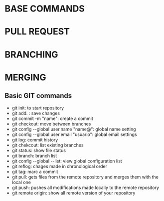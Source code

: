 # BASE COMMANDS

# PULL REQUEST

# BRANCHING

# MERGING

## Basic GIT commands

- git init:  to start repository 
- git add. :  save changes 
- git commit -m "name":  create a commit 
- git checkout: move between branches 
- git config --global user.name "name@":  global name setting 
- git config --global user.email "usuario":  global email settings 
- git log:  commit history 
- git chekcout:  list existing branches 
- git status:  show file status 
- git branch:  branch list 
- git config --global --list:  view global configuration list 
- git reflog:  chages made in chronological order 
- git tag:  marc a commit 
- git pull:  gets files from the remote repository and merges them with the local one 
- git push:  pushes all modifications made locally to the remote repository 
- git remote origin:  show all remote version of your repository 


